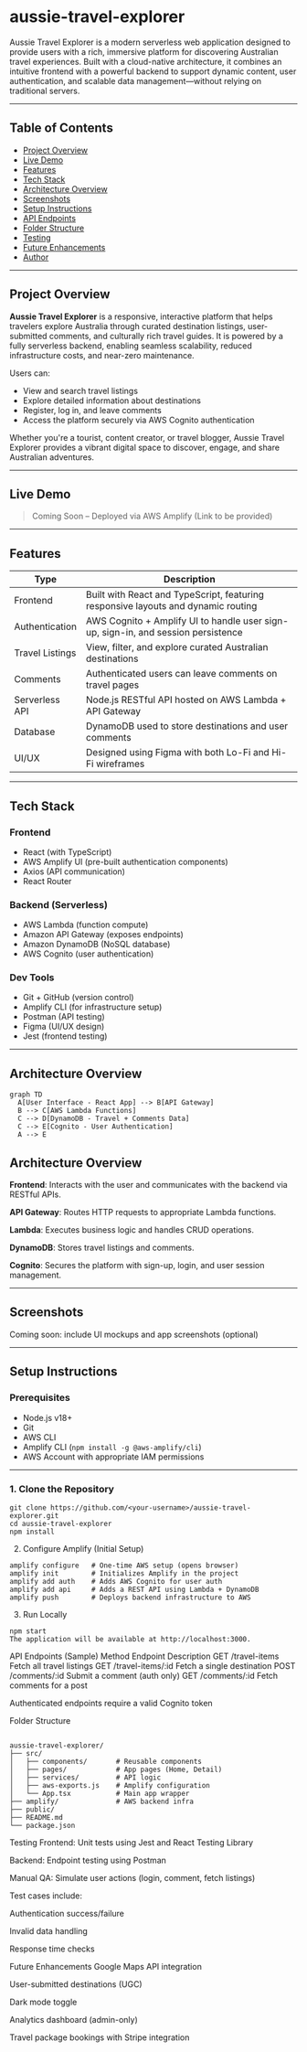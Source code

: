 # aussie-travel-explorer

Aussie Travel Explorer is a modern serverless web application designed to provide users with a rich, immersive platform for discovering Australian travel experiences. Built with a cloud-native architecture, it combines an intuitive frontend with a powerful backend to support dynamic content, user authentication, and scalable data management—without relying on traditional servers.

---

## Table of Contents

- [Project Overview](#project-overview)
- [Live Demo](#live-demo)
- [Features](#features)
- [Tech Stack](#tech-stack)
- [Architecture Overview](#architecture-overview)
- [Screenshots](#screenshots)
- [Setup Instructions](#setup-instructions)
- [API Endpoints](#api-endpoints)
- [Folder Structure](#folder-structure)
- [Testing](#testing)
- [Future Enhancements](#future-enhancements)
- [Author](#author)

---

## Project Overview

**Aussie Travel Explorer** is a responsive, interactive platform that helps travelers explore Australia through curated destination listings, user-submitted comments, and culturally rich travel guides. It is powered by a fully serverless backend, enabling seamless scalability, reduced infrastructure costs, and near-zero maintenance.

Users can:
- View and search travel listings
- Explore detailed information about destinations
- Register, log in, and leave comments
- Access the platform securely via AWS Cognito authentication

Whether you're a tourist, content creator, or travel blogger, Aussie Travel Explorer provides a vibrant digital space to discover, engage, and share Australian adventures.

---

## Live Demo

> Coming Soon – Deployed via AWS Amplify (Link to be provided)

---

##  Features

| Type         | Description                                                                 |
|--------------|-----------------------------------------------------------------------------|
| Frontend   | Built with React and TypeScript, featuring responsive layouts and dynamic routing |
| Authentication | AWS Cognito + Amplify UI to handle user sign-up, sign-in, and session persistence |
| Travel Listings | View, filter, and explore curated Australian destinations |
| Comments     | Authenticated users can leave comments on travel pages                  |
| Serverless API | Node.js RESTful API hosted on AWS Lambda + API Gateway                |
| Database     | DynamoDB used to store destinations and user comments                    |
| UI/UX       | Designed using Figma with both Lo-Fi and Hi-Fi wireframes                 |

---

## Tech Stack

### Frontend
- React (with TypeScript)
- AWS Amplify UI (pre-built authentication components)
- Axios (API communication)
- React Router

### Backend (Serverless)
- AWS Lambda (function compute)
- Amazon API Gateway (exposes endpoints)
- Amazon DynamoDB (NoSQL database)
- AWS Cognito (user authentication)

### Dev Tools
- Git + GitHub (version control)
- Amplify CLI (for infrastructure setup)
- Postman (API testing)
- Figma (UI/UX design)
- Jest (frontend testing)

---

## Architecture Overview

```mermaid
graph TD
  A[User Interface - React App] --> B[API Gateway]
  B --> C[AWS Lambda Functions]
  C --> D[DynamoDB - Travel + Comments Data]
  C --> E[Cognito - User Authentication]
  A --> E
```
## Architecture Overview

**Frontend**: Interacts with the user and communicates with the backend via RESTful APIs.

**API Gateway**: Routes HTTP requests to appropriate Lambda functions.

**Lambda**: Executes business logic and handles CRUD operations.

**DynamoDB**: Stores travel listings and comments.

**Cognito**: Secures the platform with sign-up, login, and user session management.

---

## Screenshots

Coming soon: include UI mockups and app screenshots (optional)

---

## Setup Instructions

### Prerequisites

- Node.js v18+
- Git
- AWS CLI
- Amplify CLI (`npm install -g @aws-amplify/cli`)
- AWS Account with appropriate IAM permissions

---

### 1. Clone the Repository

```
git clone https://github.com/<your-username>/aussie-travel-explorer.git
cd aussie-travel-explorer
npm install
```
2. Configure Amplify (Initial Setup)

```
amplify configure   # One-time AWS setup (opens browser)
amplify init        # Initializes Amplify in the project
amplify add auth    # Adds AWS Cognito for user auth
amplify add api     # Adds a REST API using Lambda + DynamoDB
amplify push        # Deploys backend infrastructure to AWS
```
3. Run Locally
```
npm start
The application will be available at http://localhost:3000.
```

API Endpoints (Sample)
Method	Endpoint	Description
GET	/travel-items	Fetch all travel listings
GET	/travel-items/:id	Fetch a single destination
POST	/comments/:id	Submit a comment (auth only)
GET	/comments/:id	Fetch comments for a post

Authenticated endpoints require a valid Cognito token

Folder Structure
```pgsql

aussie-travel-explorer/
├── src/
│   ├── components/       # Reusable components
│   ├── pages/            # App pages (Home, Detail)
│   ├── services/         # API logic
│   ├── aws-exports.js    # Amplify configuration
│   └── App.tsx           # Main app wrapper
├── amplify/              # AWS backend infra
├── public/
├── README.md
└── package.json
```
Testing
Frontend: Unit tests using Jest and React Testing Library

Backend: Endpoint testing using Postman

Manual QA: Simulate user actions (login, comment, fetch listings)

Test cases include:

Authentication success/failure

Invalid data handling

Response time checks

Future Enhancements
Google Maps API integration

User-submitted destinations (UGC)

Dark mode toggle

Analytics dashboard (admin-only)

Travel package bookings with Stripe integration
